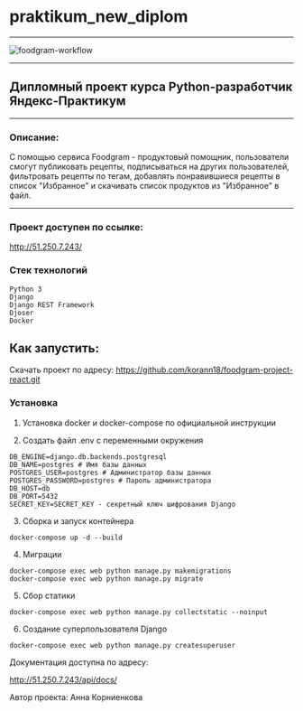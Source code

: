 # praktikum_new_diplom
***
![foodgram-workflow](https://github.com/korann18/foodgram-project-react/workflows/foodgram-workflow/badge.svg)
***
## Дипломный проект курса Python-разработчик Яндекс-Практикум
***
### Описание:
С помощью сервиса Foodgram - продуктовый помощник, пользователи смогут публиковать рецепты, 
подписываться на других пользователей, фильтровать рецепты по тегам,
добавлять понравившиеся рецепты в список "Избранное" 
и скачивать список продуктов из "Избранное" в файл.
***
### Проект доступен по ссылке:

http://51.250.7.243/

### Стек технологий
```
Python 3
Django
Django REST Framework
Djoser
Docker
```
## Как запустить:
Скачать проект по адресу:
https://github.com/korann18/foodgram-project-react.git

### Установка
1. Установка docker и docker-compose по официальной инструкции

2. Создать файл .env с переменными окружения
```
DB_ENGINE=django.db.backends.postgresql
DB_NAME=postgres # Имя базы данных
POSTGRES_USER=postgres # Администратор базы данных
POSTGRES_PASSWORD=postgres # Пароль администратора
DB_HOST=db
DB_PORT=5432
SECRET_KEY=SECRET_KEY - секретный ключ шифрования Django
```
3. Сборка и запуск контейнера
```
docker-compose up -d --build
```
4. Миграции
```
docker-compose exec web python manage.py makemigrations
docker-compose exec web python manage.py migrate
```
5. Сбор статики
```
docker-compose exec web python manage.py collectstatic --noinput
```
6. Создание суперпользователя Django
```
docker-compose exec web python manage.py createsuperuser
```

Документация доступна по адресу:

http://51.250.7.243/api/docs/

Автор проекта: Анна Корниенкова
